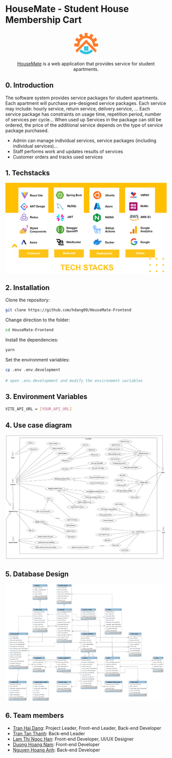 # HouseMate - Student House Membership Cart

<div align="center">
    <img src="./public/assets/favicon/android-chrome-512x512.png" alt="HouseMate" width="75" height="75" />
    <p><a href="https://housemate.site">HouseMate</a> is a web application that provides service for student apartments.</p>
</div>

## 0. Introduction

The software system provides service packages for student apartments. Each apartment will purchase pre-designed service packages. Each service may include: hourly service, return service, delivery service, ... Each service package has constraints on usage time, repetition period, number of services per cycle... When used up Services in the package can still be ordered, the price of the additional service depends on the type of service package purchased.
+ Admin can manage individual services, service packages (including individual services)...
+ Staff performs work and updates results of services
+ Customer orders and tracks used services

## 1. Techstacks

<img src="./.github/readme/tech-stacks.png" />

## 2. Installation

Clone the repository:

```bash
git clone https://github.com/hdang09/HouseMate-Frontend
```

Change direction to the folder:

```bash
cd HouseMate-Frontend
```

Install the dependencies:

```bash
yarn
```

Set the environment variables:

```bash
cp .env .env.development

# open .env.development and modify the environment variables
```

## 3. Environment Variables

```bash
VITE_API_URL = [YOUR_API_URL]
```

## 4. Use case diagram

<img src="./.github/readme/use-case-diagram.png" />

## 5. Database Design

<img src="./.github/readme/database.png" />

## 6. Team members

-  [Tran Hai Dang](https://github.com/hdang09): Project Leader, Front-end Leader, Back-end Developer
-  [Tran Tan Thanh](https://github.com/ttthanhf): Back-end Leader
-  [Lam Thi Ngoc Han](https://github.com/LamHana): Front-end Developer, UI/UX Designer
-  [Duong Hoang Nam](https://github.com/namdh03): Front-end Developer
-  [Nguyen Hoang Anh](https://github.com/HanhNg23): Back-end Developer